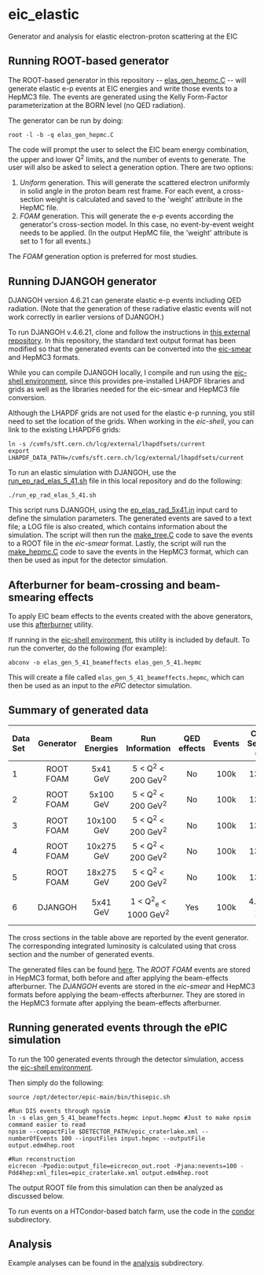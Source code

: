 # eic_elastic
Generator and analysis for elastic electron-proton scattering at the EIC

Running ROOT-based generator
----------------------------
The ROOT-based generator in this repository -- [elas_gen_hepmc.C](elas_gen_hepmc.C) -- will generate elastic e-p events at EIC energies and write those events to a HepMC3 file. The events are generated using the Kelly Form-Factor parameterization at the BORN level (no QED radiation).

The generator can be run by doing:
```
root -l -b -q elas_gen_hepmc.C
```
The code will prompt the user to select the EIC beam energy combination, the upper and lower Q<sup>2</sup> limits, and the number of events to generate. The user will also be asked to select a generation option. There are two options:

1. <i>Uniform</i> generation. This will generate the scattered electron uniformly in solid angle in the proton beam rest frame. For each event, a cross-section weight is calculated and saved to the 'weight' attribute in the HepMC file.
2. <i>FOAM</i> generation. This will generate the e-p events according the generator's cross-section model. In this case, no event-by-event weight needs to be applied. (In the output HepMC file, the 'weight' attribute is set to 1 for all events.)

The <i>FOAM</i> generation option is preferred for most studies.

Running DJANGOH generator
-------------------------
DJANGOH version 4.6.21 can generate elastic e-p events including QED radiation. (Note that the generation of these radiative elastic events will not work correctly in earlier versions of DJANGOH.) 

To run DJANGOH v.4.6.21, clone and follow the instructions in [this external repository](https://github.com/tch285/DJANGOH). In this repository, the standard text output format has been modified so that the generated events can be converted into the [eic-smear](https://eic.github.io/software/eicsmear.html) and HepMC3 formats.

While you can compile DJANGOH locally, I compile and run using the [eic-shell environment](https://eic.github.io/tutorial-setting-up-environment/02-eic-shell/index.html), since this provides pre-installed LHAPDF libraries and grids as well as the libraries needed for the eic-smear and HepMC3 file conversion.

Although the LHAPDF grids are not used for the elastic e-p running, you still need to set the location of the grids. When working in the <i>eic-shell</i>, you can link to the existing LHAPDF6 grids:
```
ln -s /cvmfs/sft.cern.ch/lcg/external/lhapdfsets/current
export LHAPDF_DATA_PATH=/cvmfs/sft.cern.ch/lcg/external/lhapdfsets/current
```

To run an elastic simulation with DJANGOH, use the [run_ep_rad_elas_5_41.sh](run_ep_rad_elas_5_41.sh) file in this local repository and do the following:
```
./run_ep_rad_elas_5_41.sh
```
This script runs DJANGOH, using the [ep_elas_rad_5x41.in](ep_elas_rad_5x41.in) input card to define the simulation parameters. The generated events are saved to a text file; a LOG file is also created, which contains information about the simulation. The script will then run the [make_tree.C](make_tree.C) code to save the events to a ROOT file in the <i>eic-smear</i> format. Lastly, the script will run the [make_hepmc.C](make_hepmc.C) code to save the events in the HepMC3 format, which can then be used as input for the detector simulation.

Afterburner for beam-crossing and beam-smearing effects
--------------------------------------------------------
To apply EIC beam effects to the events created with the above generators, use this [afterburner](https://github.com/eic/afterburner) utility.

If running in the [eic-shell environment](https://eic.github.io/tutorial-setting-up-environment/02-eic-shell/index.html), this utility is included by default. To run the converter, do the following (for example):
```
abconv -o elas_gen_5_41_beameffects elas_gen_5_41.hepmc
```
This will create a file called ```elas_gen_5_41_beameffects.hepmc```, which can then be used as an input to the <i>ePIC</i> detector simulation.

Summary of generated data
--------------------------
| Data Set | Generator | Beam Energies | Run Information                                     | QED effects | Events | Cross Section (fb) | Int. Lumin. (fb<sup>-1</sup>)|
|:---------|:---------:|:-------------:|:---------------------------------------------------:|:-----------:|:------:|:------------------:|:----------------------------:| 
|1         |ROOT FOAM  |5x41 GeV       |5 < Q<sup>2</sup> < 200 GeV<sup>2</sup>              |No           |100k    | 13709              | 7.29                         |
|2         |ROOT FOAM  |5x100 GeV      |5 < Q<sup>2</sup> < 200 GeV<sup>2</sup>              |No           |100k    | 13772              | 7.26                         | 
|3         |ROOT FOAM  |10x100 GeV     |5 < Q<sup>2</sup> < 200 GeV<sup>2</sup>              |No           |100k    | 13794              | 7.25                         |
|4         |ROOT FOAM  |10x275 GeV     |5 < Q<sup>2</sup> < 200 GeV<sup>2</sup>              |No           |100k    | 13808              | 7.24                         |
|5         |ROOT FOAM  |18x275 GeV     |5 < Q<sup>2</sup> < 200 GeV<sup>2</sup>              |No           |100k    | 13811              | 7.24                         |
|6         |DJANGOH    |5x41 GeV       |1 < Q<sup>2</sup><sub>e</sub> < 1000 GeV<sup>2</sup> |Yes          |100k    | $4.47 \times 10^7$ | $2.24 \times 10^{-3}$        |

The cross sections in the table above are reported by the event generator. The corresponding integrated luminosity is calculated using that cross section and the number of generated events.

The generated files can be found [here](https://drive.google.com/drive/folders/1hFNEeY1zXye9A9m9SW1HtPYu7m9JPF5p?usp=sharing). The <i>ROOT FOAM</i> events are stored in HepMC3 format, both before and after applying the beam-effects afterburner. The <i>DJANGOH</i> events are stored in the <i>eic-smear</i> and HepMC3 formats before applying the beam-effects afterburner. They are stored in the HepMC3 formate after applying the beam-effects afterburner.

Running generated events through the ePIC simulation
----------------------------------------------------
To run the 100 generated events through the detector simulation, access the [eic-shell environment](https://eic.github.io/tutorial-setting-up-environment/02-eic-shell/index.html).

Then simply do the following:
```
source /opt/detector/epic-main/bin/thisepic.sh

#Run DIS events through npsim
ln -s elas_gen_5_41_beameffects.hepmc input.hepmc #Just to make npsim command easier to read
npsim --compactFile $DETECTOR_PATH/epic_craterlake.xml --numberOfEvents 100 --inputFiles input.hepmc --outputFile output.edm4hep.root

#Run reconstruction
eicrecon -Ppodio:output_file=eicrecon_out.root -Pjana:nevents=100 -Pdd4hep:xml_files=epic_craterlake.xml output.edm4hep.root
```
The output ROOT file from this simulation can then be analyzed as discussed below.

To run events on a HTCondor-based batch farm, use the code in the [condor](condor) subdirectory.

Analysis
--------
Example analyses can be found in the [analysis](analysis) subdirectory.

